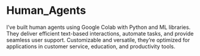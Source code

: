 # Human_Agents
I’ve built human agents using Google Colab with Python and ML libraries. They deliver efficient text-based interactions, automate tasks, and provide seamless user support. Customizable and versatile, they’re optimized for applications in customer service, education, and productivity tools.
